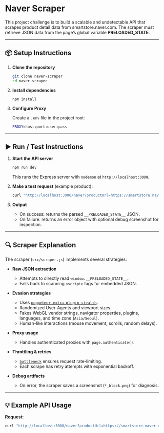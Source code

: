 # Naver Scraper

This project challenge is to build a scalable and undetectable API that scrapes product detail data from smartstore.naver.com. The scraper must retrieve JSON data from the page’s global variable **PRELOADED_STATE**.

---

## 📦 Setup Instructions

1. **Clone the repository**

   ```bash
   git clone naver-scraper
   cd naver-scraper
   ```

2. **Install dependencies**

   ```bash
   npm install
   ```

3. **Configure Proxy**

   Create a `.env` file in the project root:

   ```bash
   PROXY=host:port:user:pass
   ```

---

## ▶️ Run / Test Instructions

1. **Start the API server**

   ```bash
   npm run dev
   ```

   This runs the Express server with `nodemon` at `http://localhost:3000`.

2. **Make a test request** (example product):

   ```bash
   curl "http://localhost:3000/naver?productUrl=https://smartstore.naver.com/rainbows9030/products/11102379008"
   ```

3. **Output**
   - On success: returns the parsed `__PRELOADED_STATE__` JSON.
   - On failure: returns an error object with optional debug screenshot for inspection.

---

## 🔍 Scraper Explanation

The scraper (`src/scraper.js`) implements several strategies:

- **Raw JSON extraction**

  - Attempts to directly read `window.__PRELOADED_STATE__`.
  - Falls back to scanning `<script>` tags for embedded JSON.

- **Evasion strategies**

  - Uses [`puppeteer-extra-plugin-stealth`](https://github.com/berstend/puppeteer-extra/tree/master/packages/puppeteer-extra-plugin-stealth).
  - Randomized User-Agents and viewport sizes.
  - Fakes WebGL vendor strings, navigator properties, plugins, languages, and time zone (`Asia/Seoul`).
  - Human-like interactions (mouse movement, scrolls, random delays).

- **Proxy usage**

  - Handles authenticated proxies with `page.authenticate()`.

- **Throttling & retries**

  - [`bottleneck`](https://www.npmjs.com/package/bottleneck) ensures request rate-limiting.
  - Each scrape has retry attempts with exponential backoff.

- **Debug artifacts**
  - On error, the scraper saves a screenshot (`*_block.png`) for diagnosis.

---

## 💡 Example API Usage

**Request:**

```bash
curl "http://localhost:3000/naver?productUrl=https://smartstore.naver.com/rainbows9030/products/11102379008"
```
